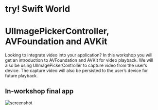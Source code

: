 # try! Swift World
# UIImagePickerController, AVFoundation and AVKit

Looking to integrate video into your application? In this workshop you will get an introduction to AVFoundation and AVKit for video playback. We will also be using UIImagePickerController to capture video from the user’s device. The capture video will also be persisted to the user’s device for future playback.

## In-workshop final app

![screenshot](https://user-images.githubusercontent.com/1819208/82311309-8642fa00-9993-11ea-98b3-391f25cca54f.PNG)
